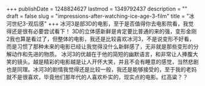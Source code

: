 +++
publishDate = 1248824627
lastmod = 1349792437
description = ""
draft = false
slug = "impressions-after-watching-ice-age-3-film"
title = "冰河世纪3-观后感"
+++
冰河3是部3D的电影，至于是否值得你去电影院看，我觉得还是很有必要尝试看下！ 3D的立体感新鲜是肯定要比普通的来的强，变形金刚2我也算是看过了，但整体的电影，我还是比较喜欢冰河3，不是说变形不好看，而是习惯了那种未来的电影已经让我觉得没什么新鲜感了，无非就是那些变形的分解动作和先进的物质。 冰河3的优越在于他的简短的幽默语言，和非常让人捧腹大笑的镜头。越是精彩的电影越是让人开怀大笑，并且不会有睡意的感觉，当然悲剧也是同理。冰河3的剧情我觉得还是比较一般，我还是能够接受的，至于我的老妈就不是很喜欢，毕竟他们那年代的人喜欢朴实的，现实点的电影。红高粱？？